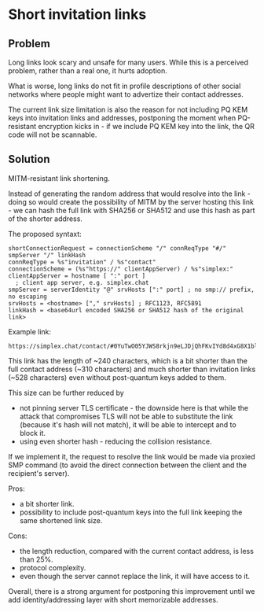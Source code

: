 # Short invitation links

## Problem

Long links look scary and unsafe for many users. While this is a perceived problem, rather than a real one, it hurts adoption.

What is worse, long links do not fit in profile descriptions of other social networks where people might want to advertize their contact addresses.

The current link size limitation is also the reason for not including PQ KEM keys into invitation links and addresses, postponing the moment when PQ-resistant encryption kicks in - if we include PQ KEM key into the link, the QR code will not be scannable.

## Solution

MITM-resistant link shortening.

Instead of generating the random address that would resolve into the link - doing so would create the possibility of MITM by the server hosting this link - we can hash the full link with SHA256 or SHA512 and use this hash as part of the shorter address.

The proposed syntaxt:

```abnf
shortConnectionRequest = connectionScheme "/" connReqType "#/" smpServer "/" linkHash
connReqType = %s"invitation" / %s"contact"
connectionScheme = (%s"https://" clientAppServer) / %s"simplex:"
clientAppServer = hostname [ ":" port ]
  ; client app server, e.g. simplex.chat
smpServer = serverIdentity "@" srvHosts [":" port] ; no smp:// prefix, no escaping
srvHosts = <hostname> ["," srvHosts] ; RFC1123, RFC5891
linkHash = <base64url encoded SHA256 or SHA512 hash of the original link>
```

Example link:

```
https://simplex.chat/contact/#0YuTwO05YJWS8rkjn9eLJDjQhFKvIYd8d4xG8X1blIU=@smp8.simplex.im,beccx4yfxxbvyhqypaavemqurytl6hozr47wfc7uuecacjqdvwpw2xid.onion/abcdefghij0123456789abcdefghij0123456789abcdefghij0123456789abcdefghij0123456789abcd=
```

This link has the length of ~240 characters, which is a bit shorter than the full contact address (~310 characters) and much shorter than invitation links (~528 characters) even without post-quantum keys added to them.

This size can be further reduced by
- not pinning server TLS certificate - the downside here is that while the attack that compromises TLS will not be able to substitute the link (because it's hash will not match), it will be able to intercept and to block it.
- using even shorter hash - reducing the collision resistance.

If we implement it, the request to resolve the link would be made via proxied SMP command (to avoid the direct connection between the client and the recipient's server).

Pros:
- a bit shorter link.
- possibility to include post-quantum keys into the full link keeping the same shortened link size.

Cons:
- the length reduction, compared with the current contact address, is less than 25%.
- protocol complexity.
- even though the server cannot replace the link, it will have access to it.

Overall, there is a strong argument for postponing this improvement until we add identity/addressing layer with short memorizable addresses.
